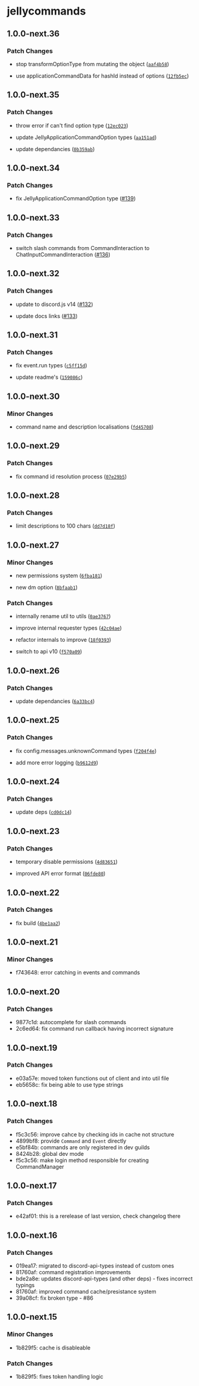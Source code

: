 # jellycommands

## 1.0.0-next.36

### Patch Changes

-   stop transformOptionType from mutating the object ([`aaf4b58`](https://github.com/ghostdevv/jellycommands/commit/aaf4b58d54f646d9aa05851ef24ac0ffb50f0c06))

*   use applicationCommandData for hashId instead of options ([`12fb5ec`](https://github.com/ghostdevv/jellycommands/commit/12fb5ec92aeba5218b505acf1fed59b9c487379e))

## 1.0.0-next.35

### Patch Changes

-   throw error if can't find option type ([`12ec023`](https://github.com/ghostdevv/jellycommands/commit/12ec023f90d25626718b1308ca86343d50eccf56))

*   update JellyApplicationCommandOption types ([`aa151ad`](https://github.com/ghostdevv/jellycommands/commit/aa151adb35dfd0b13c0b038c167bb474fad7e3ea))

-   update dependancies ([`0b359ab`](https://github.com/ghostdevv/jellycommands/commit/0b359abc4ec563febf638a26a36b567e0d0072eb))

## 1.0.0-next.34

### Patch Changes

-   fix JellyApplicationCommandOption type ([#139](https://github.com/ghostdevv/jellycommands/pull/139))

## 1.0.0-next.33

### Patch Changes

-   switch slash commands from CommandInteraction to ChatInputCommandInteraction ([#136](https://github.com/ghostdevv/jellycommands/pull/136))

## 1.0.0-next.32

### Patch Changes

-   update to discord.js v14 ([#132](https://github.com/ghostdevv/jellycommands/pull/132))

*   update docs links ([#133](https://github.com/ghostdevv/jellycommands/pull/133))

## 1.0.0-next.31

### Patch Changes

-   fix event.run types ([`c5ff15d`](https://github.com/ghostdevv/jellycommands/commit/c5ff15db88dc740ff2d9368523045eaec4e729c4))

*   update readme's ([`159086c`](https://github.com/ghostdevv/jellycommands/commit/159086c4725c99d6c47eab975c92227e7454ff0a))

## 1.0.0-next.30

### Minor Changes

-   command name and description localisations ([`fd45708`](https://github.com/ghostdevv/jellycommands/commit/fd45708cff29705cb94ae2b2d8c342447bb6e658))

## 1.0.0-next.29

### Patch Changes

-   fix command id resolution process ([`07e29b5`](https://github.com/ghostdevv/jellycommands/commit/07e29b5d63240ebf2dd5d6b7c41c8175e1f9b0fb))

## 1.0.0-next.28

### Patch Changes

-   limit descriptions to 100 chars ([`dd7d18f`](https://github.com/ghostdevv/jellycommands/commit/dd7d18f8ba98e190c2a7aa967660a3aa01d29f3d))

## 1.0.0-next.27

### Minor Changes

-   new permissions system ([`6fba181`](https://github.com/ghostdevv/jellycommands/commit/6fba18170a5f94a66f3171493b8d6da5e367db0c))

*   new dm option ([`8bfaab1`](https://github.com/ghostdevv/jellycommands/commit/8bfaab1628c4ae69471a2518532284b6e7c37587))

### Patch Changes

-   internally rename util to utils ([`0ae3767`](https://github.com/ghostdevv/jellycommands/commit/0ae3767edd50d85673afbce59f4f54881b26ab34))

*   improve internal requester types ([`42c04ae`](https://github.com/ghostdevv/jellycommands/commit/42c04ae3e10f379bbb30a50ac3c3bb83365e5775))

-   refactor internals to improve ([`18f0393`](https://github.com/ghostdevv/jellycommands/commit/18f03931023241177b1e7290dce3af7892632db1))

*   switch to api v10 ([`f570a09`](https://github.com/ghostdevv/jellycommands/commit/f570a09fd348f79fca11c43004884b955ce279b4))

## 1.0.0-next.26

### Patch Changes

-   update dependancies ([`6a33bc4`](https://github.com/ghostdevv/jellycommands/commit/6a33bc452f67162171589f9642ccde3a55c4b368))

## 1.0.0-next.25

### Patch Changes

-   fix config.messages.unknownCommand types ([`f204f4e`](https://github.com/ghostdevv/jellycommands/commit/f204f4e2a2bbf9898bfd9b3489c672c58786fca9))

*   add more error logging ([`b9612d9`](https://github.com/ghostdevv/jellycommands/commit/b9612d913bcf0c7985783f5ec893037a5fcebaa9))

## 1.0.0-next.24

### Patch Changes

-   update deps ([`cd0dc14`](https://github.com/ghostdevv/jellycommands/commit/cd0dc14bce824c2cae901b3a1f0b265eb9846428))

## 1.0.0-next.23

### Patch Changes

-   temporary disable permissions ([`4d83651`](https://github.com/ghostdevv/jellycommands/commit/4d83651cbe29439adc1a7eda9ae2b0309daa8164))

*   improved API error format ([`06fde80`](https://github.com/ghostdevv/jellycommands/commit/06fde805aa076b8db06c2eb2a1641a24244ca00d))

## 1.0.0-next.22

### Patch Changes

-   fix build ([`4be1aa2`](https://github.com/ghostdevv/jellycommands/commit/4be1aa2a610deb2e52873f83688db98e01e7a63c))

## 1.0.0-next.21

### Minor Changes

-   f743648: error catching in events and commands

## 1.0.0-next.20

### Patch Changes

-   9877c1d: autocomplete for slash commands
-   2c6ed64: fix command run callback having incorrect signature

## 1.0.0-next.19

### Patch Changes

-   e03a57e: moved token functions out of client and into util file
-   eb5658c: fix being able to use type strings

## 1.0.0-next.18

### Patch Changes

-   f5c3c56: improve cahce by checking ids in cache not structure
-   4899bf8: provide `Command` and `Event` directly
-   e5bf84b: commands are only registered in dev guilds
-   8424b28: global dev mode
-   f5c3c56: make login method responsible for creating CommandManager

## 1.0.0-next.17

### Patch Changes

-   e42af01: this is a rerelease of last version, check changelog there

## 1.0.0-next.16

### Patch Changes

-   019ea17: migrated to discord-api-types instead of custom ones
-   81760af: command registration improvements
-   bde2a8e: updates discord-api-types (and other deps) - fixes incorrect typings
-   81760af: improved command cache/presistance system
-   39a08cf: fix broken type - #86

## 1.0.0-next.15

### Minor Changes

-   1b829f5: cache is disableable

### Patch Changes

-   1b829f5: fixes token handling logic
